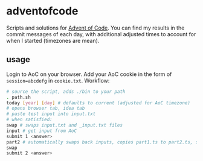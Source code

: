 # adventofcode

Scripts and solutions for [Advent of Code](https://adventofcode.com/). You can find my results in the commit messages of each day, 
with additional adjusted times to account for when I started (timezones are mean).

## usage

Login to AoC on your browser. Add your AoC cookie in the form of `session=abcdefg` in `cookie.txt`.
Workflow:

```bash
# source the script, adds ./bin to your path
. path.sh
today [year] [day] # defaults to current (adjusted for AoC timezone)
# opens browser tab, idea tab
# paste test input into input.txt
# when satisfied:
swap # swaps input.txt and _input.txt files
input # get input from AoC
submit 1 <answer>
part2 # automatically swaps back inputs, copies part1.ts to part2.ts, starts new watcher
swap
submit 2 <answer>
```
